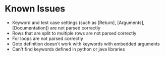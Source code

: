 # Known Issues

* Keyword and test case settings (such as [Return], [Arguments], [Documentation]) are not parsed correctly
* Rows that are split to multiple rows are not parsed correctly
* For loops are not parsed correctly
* Goto definition doesn't work with keywords with embedded arguments
* Can't find keywords defined in python or java libraries
